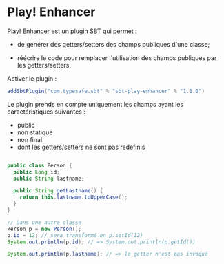 # Play! Enhancer
Play! Enhancer est un plugin SBT qui permet :

* de générer des getters/setters des champs publiques d'une classe;

* réécrire le code pour remplacer l'utilisation des champs publiques par les getters/setters.

Activer le plugin :

```scala
addSbtPlugin("com.typesafe.sbt" % "sbt-play-enhancer" % "1.1.0")
```

Le plugin prends en compte uniquement les champs ayant les caractéristiques suivantes :

* public
* non statique
* non final
* dont les getters/setters ne sont pas redéfinis


```java

public class Person {
  public Long id;
  public String lastname;

  public String getLastname() {
    return this.lastname.toUpperCase();
  }
}

// Dans une autre classe
Person p = new Person();
p.id = 12; // sera transformé en p.setId(12)
System.out.println(p.id); // => System.out.println(p.getId())

System.out.println(p.lastname); // => le getter n'est pas invoqué
```

